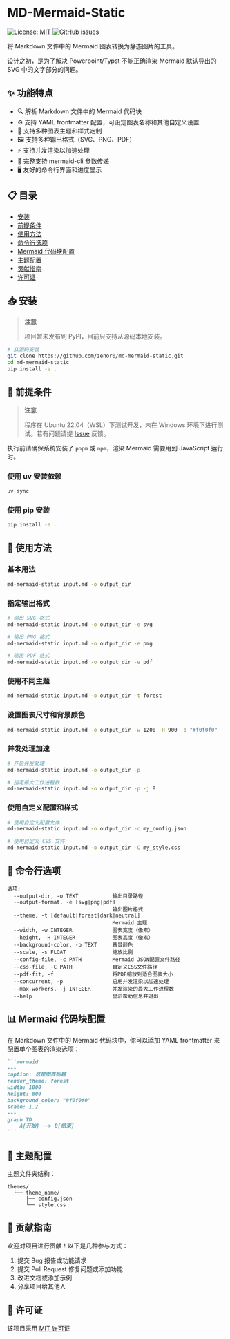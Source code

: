 # MD-Mermaid-Static

[![License: MIT](https://img.shields.io/badge/License-MIT-yellow.svg)](https://opensource.org/licenses/MIT)
[![GitHub issues](https://img.shields.io/github/issues/zenor0/md-mermaid-static)](https://github.com/zenor0/md-mermaid-static/issues)

将 Markdown 文件中的 Mermaid 图表转换为静态图片的工具。

设计之初，是为了解决 Powerpoint/Typst 不能正确渲染 Mermaid 默认导出的 SVG 中的文字部分的问题。

## ✨ 功能特点

- 🔍 解析 Markdown 文件中的 Mermaid 代码块
- ⚙️ 支持 YAML frontmatter 配置，可设定图表名称和其他自定义设置
- 🎨 支持多种图表主题和样式定制
- 🖼️ 支持多种输出格式（SVG、PNG、PDF）
- ⚡ 支持并发渲染以加速处理
- 🔧 完整支持 mermaid-cli 参数传递
- 🖥️ 友好的命令行界面和进度显示

## 📋 目录

- [安装](#-安装)
- [前提条件](#-前提条件)
- [使用方法](#-使用方法)
- [命令行选项](#-命令行选项)
- [Mermaid 代码块配置](#-mermaid-代码块配置)
- [主题配置](#-主题配置)
- [贡献指南](#-贡献指南)
- [许可证](#-许可证)

## 📥 安装

> **注意**
> 
> 项目暂未发布到 PyPI，目前只支持从源码本地安装。

```bash
# 从源码安装
git clone https://github.com/zenor0/md-mermaid-static.git
cd md-mermaid-static
pip install -e .
```

## 🔧 前提条件

> **注意**
> 
> 程序在 Ubuntu 22.04（WSL）下测试开发，未在 Windows 环境下进行测试。若有问题请提 [Issue](https://github.com/zenor0/md-mermaid-static/issues) 反馈。

执行前请确保系统安装了 `pnpm` 或 `npm`，渲染 Mermaid 需要用到 JavaScript 运行时。

### 使用 uv 安装依赖

```bash
uv sync
```

### 使用 pip 安装

```bash
pip install -e .
```

## 🚀 使用方法

### 基本用法

```bash
md-mermaid-static input.md -o output_dir
```

### 指定输出格式

```bash
# 输出 SVG 格式
md-mermaid-static input.md -o output_dir -e svg

# 输出 PNG 格式
md-mermaid-static input.md -o output_dir -e png

# 输出 PDF 格式
md-mermaid-static input.md -o output_dir -e pdf
```

### 使用不同主题

```bash
md-mermaid-static input.md -o output_dir -t forest
```

### 设置图表尺寸和背景颜色

```bash
md-mermaid-static input.md -o output_dir -w 1200 -H 900 -b "#f0f0f0"
```

### 并发处理加速

```bash
# 开启并发处理
md-mermaid-static input.md -o output_dir -p

# 指定最大工作进程数
md-mermaid-static input.md -o output_dir -p -j 8
```

### 使用自定义配置和样式

```bash
# 使用自定义配置文件
md-mermaid-static input.md -o output_dir -c my_config.json

# 使用自定义 CSS 文件
md-mermaid-static input.md -o output_dir -C my_style.css
```

## 📝 命令行选项

```
选项:
  --output-dir, -o TEXT           输出目录路径
  --output-format, -e [svg|png|pdf]
                                  输出图片格式
  --theme, -t [default|forest|dark|neutral]
                                  Mermaid 主题
  --width, -w INTEGER             图表宽度（像素）
  --height, -H INTEGER            图表高度（像素）
  --background-color, -b TEXT     背景颜色
  --scale, -s FLOAT               缩放比例
  --config-file, -c PATH          Mermaid JSON配置文件路径
  --css-file, -C PATH             自定义CSS文件路径
  --pdf-fit, -f                   将PDF缩放到适合图表大小
  --concurrent, -p                启用并发渲染以加速处理
  --max-workers, -j INTEGER       并发渲染的最大工作进程数
  --help                          显示帮助信息并退出
```

## 📊 Mermaid 代码块配置

在 Markdown 文件中的 Mermaid 代码块中，你可以添加 YAML frontmatter 来配置单个图表的渲染选项：

````markdown
```mermaid
---
caption: 这是图表标题
render_theme: forest
width: 1000
height: 800
background_color: "#f0f0f0"
scale: 1.2
---
graph TD
    A[开始] --> B[结束]
```
````

## 🎨 主题配置

主题文件夹结构：

```
themes/
  └── theme_name/
      ├── config.json
      └── style.css
```

## 🤝 贡献指南

欢迎对项目进行贡献！以下是几种参与方式：

1. 提交 Bug 报告或功能请求
2. 提交 Pull Request 修复问题或添加功能
3. 改进文档或添加示例
4. 分享项目给其他人

## 📄 许可证

该项目采用 [MIT 许可证](LICENSE) 